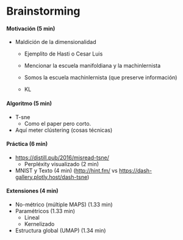 # Brainstorming

#### Motivación (5 min)

- Maldición de la dimensionalidad

  - Ejemplito de Hasti o Cesar Luis
  - Mencionar la escuela manifoldiana y la machinlernista

  - Somos la escuela machinlernista (que preserve información)
  - KL

#### Algoritmo (5 min)

- T-sne
  - Como el paper pero corto.
- Aquí meter clústering (cosas técnicas)

#### Práctica (6 min)

- https://distill.pub/2016/misread-tsne/
  - Perpléxity visualizado (2 min)
- MNIST y Texto (4 min) (http://hint.fm/ vs  https://dash-gallery.plotly.host/dash-tsne)

#### Extensiones (4 min)

- No-métrico (múltiple MAPS) (1.33 min)
- Paramétricos (1.33 min)
  - Lineal
  - Kernelizado
- Estructura global (UMAP) (1.34 min)

